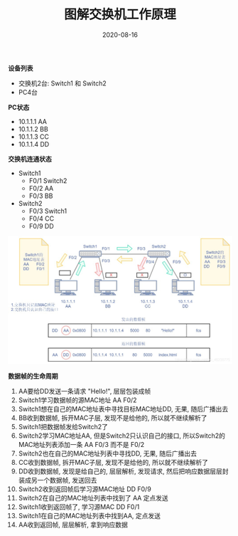 ﻿---
layout: post
title: 图解交换机工作原理
date: 2020-08-16
categories:
- Network
tags:
- Switch
---
**设备列表**
* 交换机2台: Switch1 和 Switch2
* PC4台

**PC状态**
* 10.1.1.1   AA
* 10.1.1.2   BB
* 10.1.1.3   CC
* 10.1.1.4   DD

**交换机连通状态**
* Switch1
	* F0/1   Switch2
	* F0/2   AA
	* F0/3	 BB
* Switch2
	* F0/3   Switch1
	* F0/4   CC
	* F0/9   DD

<img src="/assets/post_image/switch-0.jpg"><br>

**数据帧的生命周期**
1. AA要给DD发送一条请求 "Hello!", 层层包装成帧
2. Switch1学习数据帧的源MAC地址  AA  F0/2
3. Switch1想在自己的MAC地址表中寻找目标MAC地址DD, 无果, 随后广播出去
4. BB收到数据帧, 拆开MAC子层, 发现不是给他的, 所以就不继续解析了
5. Switch1把数据帧发给Switch2了
6. Switch2学习MAC地址AA, 但是Switch2只认识自己的接口, 所以Switch2的MAC地址列表添加一条 AA  F0/3 而不是 F0/2
7. Switch2也在自己的MAC地址列表中寻找DD, 无果, 随后广播出去
8. CC收到数据帧, 拆开MAC子层, 发现不是给他的, 所以就不继续解析了
9. DD收到数据帧, 发现是给自己的, 层层解析, 发现请求, 然后把响应数据层层封装成另一个数据帧, 发送回去
10. Switch2收到返回帧后学习源MAC地址 DD F0/9 
11. Switch2在自己的MAC地址列表中找到了 AA 定点发送
12. Switch1收到返回帧了, 学习源MAC DD  F0/1
13. Switch1在自己的MAC地址列表中找到AA, 定点发送
14. AA收到返回帧, 层层解析, 拿到响应数据

